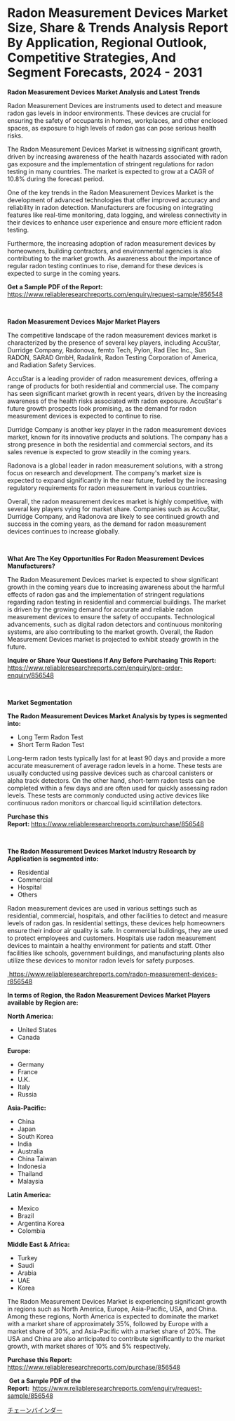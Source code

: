 <p><h1>Radon Measurement Devices Market Size, Share & Trends Analysis Report By Application, Regional Outlook, Competitive Strategies, And Segment Forecasts, 2024 - 2031</h1></p><p><strong>Radon Measurement Devices Market Analysis and Latest Trends</strong></p>
<p><p>Radon Measurement Devices are instruments used to detect and measure radon gas levels in indoor environments. These devices are crucial for ensuring the safety of occupants in homes, workplaces, and other enclosed spaces, as exposure to high levels of radon gas can pose serious health risks.</p><p>The Radon Measurement Devices Market is witnessing significant growth, driven by increasing awareness of the health hazards associated with radon gas exposure and the implementation of stringent regulations for radon testing in many countries. The market is expected to grow at a CAGR of 10.8% during the forecast period.</p><p>One of the key trends in the Radon Measurement Devices Market is the development of advanced technologies that offer improved accuracy and reliability in radon detection. Manufacturers are focusing on integrating features like real-time monitoring, data logging, and wireless connectivity in their devices to enhance user experience and ensure more efficient radon testing.</p><p>Furthermore, the increasing adoption of radon measurement devices by homeowners, building contractors, and environmental agencies is also contributing to the market growth. As awareness about the importance of regular radon testing continues to rise, demand for these devices is expected to surge in the coming years.</p></p>
<p><strong>Get a Sample PDF of the Report:&nbsp;</strong> <a href="https://www.reliableresearchreports.com/enquiry/request-sample/856548">https://www.reliableresearchreports.com/enquiry/request-sample/856548</a></p>
<p>&nbsp;</p>
<p><strong>Radon Measurement Devices Major Market Players</strong></p>
<p><p>The competitive landscape of the radon measurement devices market is characterized by the presence of several key players, including AccuStar, Durridge Company, Radonova, femto Tech, Pylon, Rad Elec Inc., Sun RADON, SARAD GmbH, Radalink, Radon Testing Corporation of America, and Radiation Safety Services.</p><p>AccuStar is a leading provider of radon measurement devices, offering a range of products for both residential and commercial use. The company has seen significant market growth in recent years, driven by the increasing awareness of the health risks associated with radon exposure. AccuStar's future growth prospects look promising, as the demand for radon measurement devices is expected to continue to rise.</p><p>Durridge Company is another key player in the radon measurement devices market, known for its innovative products and solutions. The company has a strong presence in both the residential and commercial sectors, and its sales revenue is expected to grow steadily in the coming years.</p><p>Radonova is a global leader in radon measurement solutions, with a strong focus on research and development. The company's market size is expected to expand significantly in the near future, fueled by the increasing regulatory requirements for radon measurement in various countries.</p><p>Overall, the radon measurement devices market is highly competitive, with several key players vying for market share. Companies such as AccuStar, Durridge Company, and Radonova are likely to see continued growth and success in the coming years, as the demand for radon measurement devices continues to increase globally.</p></p>
<p>&nbsp;</p>
<p><strong>What Are The Key Opportunities For Radon Measurement Devices Manufacturers?</strong></p>
<p><p>The Radon Measurement Devices market is expected to show significant growth in the coming years due to increasing awareness about the harmful effects of radon gas and the implementation of stringent regulations regarding radon testing in residential and commercial buildings. The market is driven by the growing demand for accurate and reliable radon measurement devices to ensure the safety of occupants. Technological advancements, such as digital radon detectors and continuous monitoring systems, are also contributing to the market growth. Overall, the Radon Measurement Devices market is projected to exhibit steady growth in the future.</p></p>
<p><strong>Inquire or Share Your Questions If Any Before Purchasing This Report:</strong> <a href="https://www.reliableresearchreports.com/enquiry/pre-order-enquiry/856548">https://www.reliableresearchreports.com/enquiry/pre-order-enquiry/856548</a></p>
<p>&nbsp;</p>
<p><strong>Market Segmentation</strong></p>
<p><strong>The Radon Measurement Devices Market Analysis by types is segmented into:</strong></p>
<p><ul><li>Long Term Radon Test</li><li>Short Term Radon Test</li></ul></p>
<p><p>Long-term radon tests typically last for at least 90 days and provide a more accurate measurement of average radon levels in a home. These tests are usually conducted using passive devices such as charcoal canisters or alpha track detectors. On the other hand, short-term radon tests can be completed within a few days and are often used for quickly assessing radon levels. These tests are commonly conducted using active devices like continuous radon monitors or charcoal liquid scintillation detectors.</p></p>
<p><strong>Purchase this Report:&nbsp;</strong><a href="https://www.reliableresearchreports.com/purchase/856548">https://www.reliableresearchreports.com/purchase/856548</a></p>
<p>&nbsp;</p>
<p><strong>The Radon Measurement Devices Market Industry Research by Application is segmented into:</strong></p>
<p><ul><li>Residential</li><li>Commercial</li><li>Hospital</li><li>Others</li></ul></p>
<p><p>Radon measurement devices are used in various settings such as residential, commercial, hospitals, and other facilities to detect and measure levels of radon gas. In residential settings, these devices help homeowners ensure their indoor air quality is safe. In commercial buildings, they are used to protect employees and customers. Hospitals use radon measurement devices to maintain a healthy environment for patients and staff. Other facilities like schools, government buildings, and manufacturing plants also utilize these devices to monitor radon levels for safety purposes.</p></p>
<p><a href="https://www.reliableresearchreports.com/radon-measurement-devices-r856548">&nbsp;https://www.reliableresearchreports.com/radon-measurement-devices-r856548</a></p>
<p><strong>In terms of Region, the Radon Measurement Devices Market Players available by Region are:</strong></p>
<p>
    <p> <strong> North America: </strong>
        <ul>
            <li>United States</li>
            <li>Canada</li>
        </ul>
        </p> 
    <p> <strong> Europe: </strong>
        <ul>
            <li>Germany</li>
            <li>France</li>
            <li>U.K.</li>
            <li>Italy</li>
            <li>Russia</li>
        </ul>
        </p> 
    <p> <strong> Asia-Pacific: </strong>
        <ul>
            <li>China</li>
            <li>Japan</li>
            <li>South Korea</li>
            <li>India</li>
            <li>Australia</li>
            <li>China Taiwan</li>
            <li>Indonesia</li>
            <li>Thailand</li>
            <li>Malaysia</li>
        </ul>
        </p> 
    <p> <strong> Latin America: </strong>
        <ul>
            <li>Mexico</li>
            <li>Brazil</li>
            <li>Argentina Korea</li>
            <li>Colombia</li>
        </ul>
        </p> 
    <p> <strong> Middle East & Africa: </strong>
        <ul>
            <li>Turkey</li>
            <li>Saudi</li>
            <li>Arabia</li>
            <li>UAE</li>
            <li>Korea</li>
        </ul>
    </p>
    </p>
<p><p>The Radon Measurement Devices Market is experiencing significant growth in regions such as North America, Europe, Asia-Pacific, USA, and China. Among these regions, North America is expected to dominate the market with a market share of approximately 35%, followed by Europe with a market share of 30%, and Asia-Pacific with a market share of 20%. The USA and China are also anticipated to contribute significantly to the market growth, with market shares of 10% and 5% respectively.</p></p>
<p><strong>Purchase this Report: </strong><a href="https://www.reliableresearchreports.com/purchase/856548">https://www.reliableresearchreports.com/purchase/856548</a></p>
<p>&nbsp;<strong>Get a Sample PDF of the Report:&nbsp;&nbsp;</strong><a href="https://www.reliableresearchreports.com/enquiry/request-sample/856548">https://www.reliableresearchreports.com/enquiry/request-sample/856548</a></p>
<p><strong></strong></p>
<p><p><a href="https://github.com/ksxzwxabcuynh011/Market-Research-Report-List-1/blob/main/533136228950.md">チェーンバインダー</a></p></p>